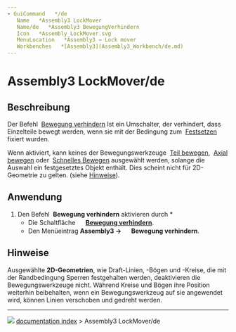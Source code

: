 ```yaml
---
- GuiCommand   */de
   Name   *Assembly3 LockMover
   Name/de   *Assembly3 BewegungVerhindern
   Icon   *Assembly_LockMover.svg‎‎
   MenuLocation   *Assembly3 → Lock mover
   Workbenches   *[Assembly3](Assembly3_Workbench/de.md)
---
```


# Assembly3 LockMover/de

## Beschreibung

Der Befehl <img alt="" src=images/Assembly_LockMover.svg  style="width   *24px;"> [Bewegung verhindern](Assembly3_LockMover/de.md) Ist ein Umschalter, der verhindert, dass Einzelteile bewegt werden, wenn sie mit der Bedingung zum <img alt="" src=images/Assembly_ConstraintLock.svg‎‎  style="width   *16px;"> [Festsetzen](Assembly3_ConstraintLock/de.md) fixiert wurden.

Wenn aktiviert, kann keines der Bewegungswerkzeuge <img alt="" src=images/Assembly_Move.svg‎‎  style="width   *16px;"> [Teil bewegen](Assembly3_MovePart/de.md), <img alt="" src=images/Assembly_AxialMove.svg‎‎  style="width   *16px;"> [Axial bewegen](Assembly3_AxialMove/de.md) oder <img alt="" src=images/Assembly_QuickMove.svg‎‎  style="width   *16px;"> [Schnelles Bewegen](Assembly3_QuickMove/de.md) ausgewählt werden, solange die Auswahl ein festgesetztes Objekt enthält. Dies scheint nicht für 2D-Geometrie zu gelten. (siehe [Hinweise](#Hinweise.md)).

## Anwendung

1.  Den Befehl <img alt="" src=images/Assembly_LockMover.svg  style="width   *16px;"> **Bewegung verhindern** aktivieren durch   *
    -   Die Schaltfläche **<img src="images/Assembly_LockMover.svg" width=16px> [Bewegung verhindern](Assembly3_LockMover/de.md)**.
    -   Den Menüeintrag **Assembly3 → <img src="images/Assembly_LockMover.svg" width=16px> Bewegung verhindern**.

## Hinweise

Ausgewählte **2D-Geometrien**, wie Draft-Linien, -Bögen und -Kreise, die mit der Randbedingung Sperren festgehalten werden, deaktivieren die Bewegungswerkzeuge nicht. Während Kreise und Bögen ihre Position weiterhin beibehalten, wenn ein Bewegungswerkzeug auf sie angewendet wird, können Linien verschoben und gedreht werden.



---
![](images/Right_arrow.png) [documentation index](../README.md) > Assembly3 LockMover/de
